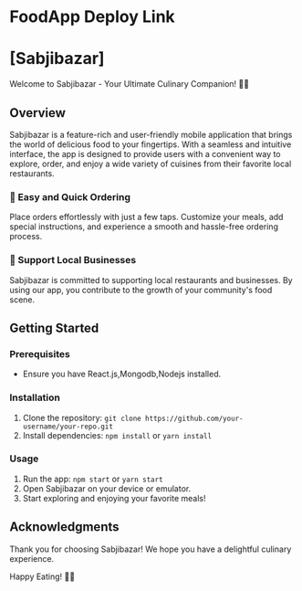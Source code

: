 # FoodApp Deploy Link
# [Sabjibazar]

Welcome to Sabjibazar - Your Ultimate Culinary Companion! 🍔🚀

## Overview

Sabjibazar is a feature-rich and user-friendly mobile application that brings the world of delicious food to your fingertips. With a seamless and intuitive interface, the app is designed to provide users with a convenient way to explore, order, and enjoy a wide variety of cuisines from their favorite local restaurants.

### 📱 Easy and Quick Ordering

Place orders effortlessly with just a few taps. Customize your meals, add special instructions, and experience a smooth and hassle-free ordering process.


### 🤝 Support Local Businesses

Sabjibazar is committed to supporting local restaurants and businesses. By using our app, you contribute to the growth of your community's food scene.


## Getting Started

### Prerequisites

- Ensure you have React.js,Mongodb,Nodejs installed.

### Installation

1. Clone the repository: `git clone https://github.com/your-username/your-repo.git`
2. Install dependencies: `npm install` or `yarn install`

### Usage

1. Run the app: `npm start` or `yarn start`
2. Open Sabjibazar on your device or emulator.
3. Start exploring and enjoying your favorite meals!

## Acknowledgments

Thank you for choosing Sabjibazar! We hope you have a delightful culinary experience.

Happy Eating! 🍕🍰



